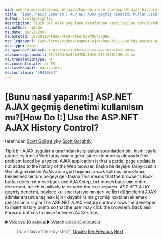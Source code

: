 ```yaml
---
uid: web-forms/videos/aspnet-ajax/how-do-i-use-the-aspnet-ajax-history-control
title: '[Bunu nasıl yaparım:] ASP.NET AJAX geçmiş denetimi kullanılsın mı? | Microsoft Docs'
author: scottgolightly
description: Tipik bir AJAX uygulama tarafından karşılaşılan sorunlardan biri, kısmi sayfa güncelleştirmesi Web tarayıcısının geçmişine eklenmemiş olmasıdır. Tarayıcının b buna...
ms.author: riande
ms.date: 06/21/2007
ms.assetid: 557b0118-fde8-48c9-bf6d-829f9043706b
msc.legacyurl: /web-forms/videos/aspnet-ajax/how-do-i-use-the-aspnet-ajax-history-control
msc.type: video
ms.openlocfilehash: 45933ab64c2bf8caa5615e6e9c10aa7fbd5d02bc
ms.sourcegitcommit: 0f1119340e4464720cfd16d0ff15764746ea1fea
ms.translationtype: MT
ms.contentlocale: tr-TR
ms.lasthandoff: 04/17/2019
ms.locfileid: "59410584"
---
```

# <a name="how-do-i-use-the-aspnet-ajax-history-control"></a><span data-ttu-id="78a57-105">[Bunu nasıl yaparım:] ASP.NET AJAX geçmiş denetimi kullanılsın mı?</span><span class="sxs-lookup"><span data-stu-id="78a57-105">[How Do I:] Use the ASP.NET AJAX History Control?</span></span>

<span data-ttu-id="78a57-106">tarafından [Scott Golightly](https://github.com/scottgolightly)</span><span class="sxs-lookup"><span data-stu-id="78a57-106">by [Scott Golightly](https://github.com/scottgolightly)</span></span>

<span data-ttu-id="78a57-107">Tipik bir AJAX uygulama tarafından karşılaşılan sorunlardan biri, kısmi sayfa güncelleştirmesi Web tarayıcısının geçmişine eklenmemiş olmasıdır.</span><span class="sxs-lookup"><span data-stu-id="78a57-107">One problem faced by a typical AJAX application is that a partial page update is not added to the history of the Web browser.</span></span> <span data-ttu-id="78a57-108">Başka bir deyişle, tarayıcınızın Geri düğmesini bir AJAX adım geri taşımaz, ancak kullanıcıların olması beklenmez bir tüm belgeyi geri taşınır.</span><span class="sxs-lookup"><span data-stu-id="78a57-108">This means that the browser's Back button does not move back one AJAX step, but moves back one entire document, which is unlikely to be what the user expects.</span></span> <span data-ttu-id="78a57-109">ASP.NET AJAX geçmiş denetimi, böylece kullanıcı tarayıcının geri ve İleri düğmelerini AJAX adımlar arasında taşımak için tıklayabilirsiniz geçmişi noktaları eklemek geliştiricinin sağlar.</span><span class="sxs-lookup"><span data-stu-id="78a57-109">The ASP.NET AJAX History control allows the developer to insert history points so that the user may click the browser's Back and Forward buttons to move between AJAX steps.</span></span>

[<span data-ttu-id="78a57-110">&#9654;Videoyu (8 dakika)</span><span class="sxs-lookup"><span data-stu-id="78a57-110">&#9654; Watch video (8 minutes)</span></span>](https://channel9.msdn.com/Blogs/ASP-NET-Site-Videos/how-do-i-use-the-aspnet-ajax-history-control)

> [!div class="step-by-step"]
> <span data-ttu-id="78a57-111">[Önceki](how-do-i-use-the-aspnet-ajax-updateprogress-control.md)
> [İleri](how-do-i-implement-the-ajax-after-processing-pattern.md)</span><span class="sxs-lookup"><span data-stu-id="78a57-111">[Previous](how-do-i-use-the-aspnet-ajax-updateprogress-control.md)
[Next](how-do-i-implement-the-ajax-after-processing-pattern.md)</span></span>
